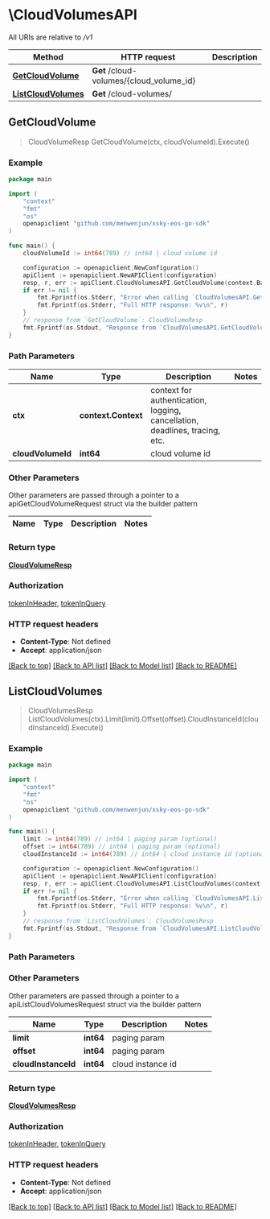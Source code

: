 # \CloudVolumesAPI

All URIs are relative to */v1*

Method | HTTP request | Description
------------- | ------------- | -------------
[**GetCloudVolume**](CloudVolumesAPI.md#GetCloudVolume) | **Get** /cloud-volumes/{cloud_volume_id} | 
[**ListCloudVolumes**](CloudVolumesAPI.md#ListCloudVolumes) | **Get** /cloud-volumes/ | 



## GetCloudVolume

> CloudVolumeResp GetCloudVolume(ctx, cloudVolumeId).Execute()





### Example

```go
package main

import (
	"context"
	"fmt"
	"os"
	openapiclient "github.com/menwenjun/xsky-eos-go-sdk"
)

func main() {
	cloudVolumeId := int64(789) // int64 | cloud volume id

	configuration := openapiclient.NewConfiguration()
	apiClient := openapiclient.NewAPIClient(configuration)
	resp, r, err := apiClient.CloudVolumesAPI.GetCloudVolume(context.Background(), cloudVolumeId).Execute()
	if err != nil {
		fmt.Fprintf(os.Stderr, "Error when calling `CloudVolumesAPI.GetCloudVolume``: %v\n", err)
		fmt.Fprintf(os.Stderr, "Full HTTP response: %v\n", r)
	}
	// response from `GetCloudVolume`: CloudVolumeResp
	fmt.Fprintf(os.Stdout, "Response from `CloudVolumesAPI.GetCloudVolume`: %v\n", resp)
}
```

### Path Parameters


Name | Type | Description  | Notes
------------- | ------------- | ------------- | -------------
**ctx** | **context.Context** | context for authentication, logging, cancellation, deadlines, tracing, etc.
**cloudVolumeId** | **int64** | cloud volume id | 

### Other Parameters

Other parameters are passed through a pointer to a apiGetCloudVolumeRequest struct via the builder pattern


Name | Type | Description  | Notes
------------- | ------------- | ------------- | -------------


### Return type

[**CloudVolumeResp**](CloudVolumeResp.md)

### Authorization

[tokenInHeader](../README.md#tokenInHeader), [tokenInQuery](../README.md#tokenInQuery)

### HTTP request headers

- **Content-Type**: Not defined
- **Accept**: application/json

[[Back to top]](#) [[Back to API list]](../README.md#documentation-for-api-endpoints)
[[Back to Model list]](../README.md#documentation-for-models)
[[Back to README]](../README.md)


## ListCloudVolumes

> CloudVolumesResp ListCloudVolumes(ctx).Limit(limit).Offset(offset).CloudInstanceId(cloudInstanceId).Execute()





### Example

```go
package main

import (
	"context"
	"fmt"
	"os"
	openapiclient "github.com/menwenjun/xsky-eos-go-sdk"
)

func main() {
	limit := int64(789) // int64 | paging param (optional)
	offset := int64(789) // int64 | paging param (optional)
	cloudInstanceId := int64(789) // int64 | cloud instance id (optional)

	configuration := openapiclient.NewConfiguration()
	apiClient := openapiclient.NewAPIClient(configuration)
	resp, r, err := apiClient.CloudVolumesAPI.ListCloudVolumes(context.Background()).Limit(limit).Offset(offset).CloudInstanceId(cloudInstanceId).Execute()
	if err != nil {
		fmt.Fprintf(os.Stderr, "Error when calling `CloudVolumesAPI.ListCloudVolumes``: %v\n", err)
		fmt.Fprintf(os.Stderr, "Full HTTP response: %v\n", r)
	}
	// response from `ListCloudVolumes`: CloudVolumesResp
	fmt.Fprintf(os.Stdout, "Response from `CloudVolumesAPI.ListCloudVolumes`: %v\n", resp)
}
```

### Path Parameters



### Other Parameters

Other parameters are passed through a pointer to a apiListCloudVolumesRequest struct via the builder pattern


Name | Type | Description  | Notes
------------- | ------------- | ------------- | -------------
 **limit** | **int64** | paging param | 
 **offset** | **int64** | paging param | 
 **cloudInstanceId** | **int64** | cloud instance id | 

### Return type

[**CloudVolumesResp**](CloudVolumesResp.md)

### Authorization

[tokenInHeader](../README.md#tokenInHeader), [tokenInQuery](../README.md#tokenInQuery)

### HTTP request headers

- **Content-Type**: Not defined
- **Accept**: application/json

[[Back to top]](#) [[Back to API list]](../README.md#documentation-for-api-endpoints)
[[Back to Model list]](../README.md#documentation-for-models)
[[Back to README]](../README.md)

